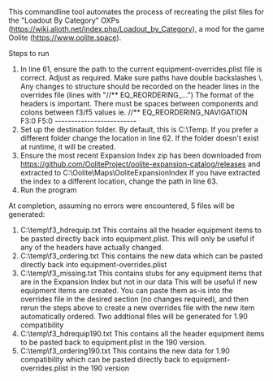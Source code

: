 This commandline tool automates the process of recreating the plist files for the "Loadout By Category" OXPs (https://wiki.alioth.net/index.php/Loadout_by_Category), a mod for the game Oolite (https://www.oolite.space).

Steps to run

1. In line 61, ensure the path to the current equipment-overrides.plist file is correct. Adjust as required. Make sure paths have double backslashes \\.
     Any changes to structure should be recorded on the header lines in the overrides file (lines with "//** EQ_REORDERING_...")
     The format of the headers is important. There must be spaces between components and colons between f3/f5 values
     ie. //** EQ_REORDERING_NAVIGATION F3:0 F5:0 -------------------------
2. Set up the destination folder. By default, this is C:\Temp. If you prefer a different folder change the location in line 62.
     If the folder doesn't exist at runtime, it will be created.
3. Ensure the most recent Expansion Index zip has been downloaded from https://github.com/OoliteProject/oolite-expansion-catalog/releases 
     and extracted to C:\Oolite\Maps\OoliteExpansionIndex
     If you have extracted the index to a different location, change the path in line 63.
4. Run the program

At completion, assuming no errors were encountered, 5 files will be generated:
1. C:\temp\f3_hdrequip.txt       This contains all the header equipment items to be pasted directly back into equipment.plist. 
                                 This will only be useful if any of the headers have actually changed.
2. C:\temp\f3_ordering.txt       This contains the new data which can be pasted directly back into equipment-overrides.plist
3. C:\temp\f3_missing.txt        This contains stubs for any equipment items that are in the Expansion Index but not in our data
                                 This will be useful if new equipment items are created. You can paste them as-is into the overrides file
                                 in the desired section (no changes required), and then rerun the steps above to create a new overrides 
                                 file with the new item automatically ordered.
Two addtional files will be generated for 1.90 compatibility
4. C:\temp\f3_hdrequip190.txt    This contains all the header equipment items to be pasted back to equipment.plist in the 190 version.
5. C:\temp\f3_ordering190.txt    This contains the new data for 1.90 compatibility which can be pasted directly back to equipment-overrides.plist in the 190 version
